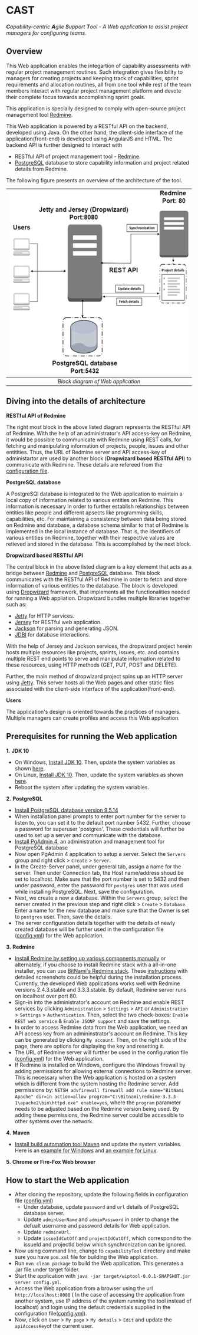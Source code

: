 # CAST

***C**apability-centric **A**gile **S**upport **T**ool - A Web application to assist project managers for configuring teams.*

Overview
---
This Web application enables the integartion of capability assessments with regular project management routines. Such integration gives flexibility to managers for creating projects and keeping track of capabilities, sprint requirements and allocation routines, all from one tool while rest of the team members interact with regular project management platform and devote their complete focus towards accomplishing sprint goals.

This application is specially designed to comply with open-source project management tool [Redmine](http://www.redmine.org/).  

This Web application is powered by a RESTful API on the backend, developed using Java. On the other hand, the client-side interface of the application(front-end) is developed using AngularJS and HTML. The backend API is further designed to interact with 

* RESTful API of project management tool - [Redmine](http://www.redmine.org/). 
* [PostgreSQL](https://www.postgresql.org/) database to store capability information and project related details from Redmine.

The following figure presents an overview of the architecture of the tool.

| <img src="https://github.com/vvksdatta/capabilityTool/blob/master/src/main/resources/assets/frontend/photos/BlockDiagram.png" data-canonical-src="https://github.com/vvksdatta/capabilityTool/blob/master/src/main/resources/assets/frontend/photos/BlockDiagram.png" width="550" height="500"/> |
|:--:| 
| *Block diagram of Web application* |

Diving into the details of architecture
---
**RESTful API of Redmine**

The right most block in the above listed diagram represents the RESTful API of Redmine. With the help of an administrator's API access-key on Redmine, it would be possible to communicate with Redmine using REST calls, for fetching and manipulating information of projects, people, issues and other entitities. Thus, the URL of Redmine server and API access-key of administartor are used by another block (**Dropwizard based RESTful API**) to communicate with Redmine. These details are refereed from the [configuration file](https://github.com/vvksdatta/capabilityTool/blob/master/config.yml).  

**PostgreSQL database**

A PostgreSQl database is integrated to the Web application to maintain a local copy of information related to various entities on Redmine. This information is necessary in order to further establish relationships between entities like people and different apsects like programming skills, capabilities, etc. For maintaining a consistency between data being stored on Redmine and database, a database schema similar to that of Redmine is implemented in the local instance of database. That is, the identifiers of various entities on Redmine, together with their respective values are retieved and stored in the database. This is accomplished by the next block.
 

**Dropwizard based RESTful API**

The central block in the above listed diagram is a key elememt that acts as a bridge between [Redmine](http://www.redmine.org/) and [PostgreSQL](https://www.postgresql.org/) database. This block communicates with the RESTful API of Redmine in order to fetch and store information of various entities to the database. The block is developed using [Dropwizard](https://www.dropwizard.io/1.2.0/docs/) framework, that implements all the functionalities needed for running a Web appliation. Dropwizard bundles multiple libraries together such as: 

* [Jetty](http://www.eclipse.org/jetty/) for HTTP services.
* [Jersey](http://jersey.java.net/) for RESTful web application.
* [Jackson](https://github.com/FasterXML/jackson) for parsing and generating JSON.
* [JDBI](http://www.jdbi.org) for database interactions.
 
With the help of Jersey and Jackson services, the dropwizard project herein hosts multiple resources like projects, sprints, issues, etc. and contains multiple REST end points to serve and manipulate information related to these resources, using HTTP methods (GET, PUT, POST and DELETE). 

Further, the main method of dropwizard project spins up an HTTP server using [Jetty](http://www.eclipse.org/jetty/). This server hosts all the Web pages and other static files associated with the client-side interface of the application(front-end).  

**Users**

The application's design is oriented towards the practices of managers. Multiple managers can create profiles and access this Web application.

Prerequisites for running the Web application
---
**1.** **JDK 10**
   * On Windows, [Install JDK 10](https://docs.oracle.com/javase/10/install/installation-jdk-and-jre-microsoft-windows-platforms.htm#JSJIG-GUID-A740535E-9F97-448C-A141-B95BF1688E6F). Then, update the system variables as shown [here](https://www.mkyong.com/java/how-to-set-java_home-on-windows-10/).
   * On Linux, [Install JDK 10](https://docs.oracle.com/javase/10/install/installation-jdk-and-jre-linux-platforms.htm#JSJIG-GUID-ADC9C14A-5F51-4C32-802C-9639A947317F). Then, update the system variables as shown [here](https://www.cyberciti.biz/faq/linux-unix-set-java_home-path-variable/).   
   * Reboot the system after updating the system variables.
 
**2.** **PostgreSQL** 
   * [Install PostgreSQL database version 9.5.14](https://www.enterprisedb.com/downloads/postgres-postgresql-downloads)
   * When installation panel prompts to enter port number for the server to listen to, you can set it to the default port number 5432. Further, choose a password for superuser 'postgres'. These credentials will further be used to set up a server and communicate with the database.   
   * [Install PgAdmin 4](https://www.pgadmin.org/download/), an administration and management tool for PostgreSQL database
   * Now open PgAdmin 4 application to setup a server. Select the `Servers` group and right click > `Create` > `Server`.
   * In the Create-Server panel, under general tab, assign a name for the server. Then under Connection tab, the Host name/address shoud be set to localhost. Make sure that the port number is set to 5432 and then under password, enter the password for `postgres` user that was used while installing PostgreSQL. Next, save the configuration.   
   * Next, we create a new a database. Within the `Servers` group, select the server created in the previous step and right click > `Create` > `Database`. Enter a name for the new database and make sure that the Owner is set to `postgres` user. Then, save the details.
   * The server configuration details together with the details of newly created database will be further used in the configuration file ([config.yml](https://github.com/vvksdatta/capabilityTool/blob/master/config.yml)) for the Web application. 
   
**3.** **Redmine** 
   * [Install Redmine by setting up various components manually](https://www.redmine.org/projects/redmine/wiki/RedmineInstall) or alternately, if you choose to install Redmine stack with a all-in-one installer, you can use [BitNami's Redmine stack](https://bitnami.com/stack/redmine/installer). These [instructions](https://www.redmine.org/projects/redmine/wiki/How_to_install_Redmine_in_Linux_Windows_and_OS_X_using_BitNami_Redmine_Stack) with detailed screenshots could be helpful during the installation process. Currently, the developed Web applications works well with Redmine versions 2.4.3.stable and 3.3.3.stable. By default, Redmine server runs on localhost over port 80.
   *  Sign-in into the administrator's account on Redmine and enable REST services by clicking `Administration` > `Settings` > `API` or `Administration` > `Settings` > `Authentication`. Then, select the two check-boxes: `Enable REST web service` & `Enable JSONP support` and save the settings.
   * In order to access Redmine data from the Web application, we need an API access key from an admininstrator's account on Redmine. This key can be generated by clicking `My account`. Then, on the right side of the page, there are options for displaying the key and resetting it. 
   * The URL of Redmine server will further be used in the configuration file ([config.yml](https://github.com/vvksdatta/capabilityTool/blob/master/config.yml)) for the Web application. 
   * If Redmine is installed on Windows, configure the Windows firewall by adding permissions for allowing external connections to Redmine server. This is necessary when the Web application is hosted on a system which is different from the system hosting the Redmine server. Add permissions by: `NETSH advfirewall firewall add rule name="BitNami Apache" dir=in action=allow program="C:\Bitnami\redmine-3.3.3-1\apache2\bin\httpd.exe" enable=yes`, where the `program` parameter needs to be adjusted based on the Redmine version being used. By adding these permissions, the Redmine server could be accessible to other systems over the network. 
   
**4.** **Maven**
   * [Install build automation tool Maven](https://www.baeldung.com/install-maven-on-windows-linux-mac) and update the system variables. Here is an [example for Windows](https://www.mkyong.com/maven/how-to-install-maven-in-windows/) and [an example for Linux](https://www.vultr.com/docs/how-to-install-apache-maven-on-ubuntu-16-04).

**5.** **Chrome or  Fire-Fox Web browser**

How to start the Web application
---
  * After cloning the repository, update the following fields in configuration file ([config.yml](https://github.com/vvksdatta/capabilityTool/blob/master/config.yml))
    * Under database, update `password` and `url` details of PostgreSQL database server.
    * Update `adminUserName` and `adminPassword` in order to change the defualt username and password details for Web application.
    * Update `redmineUrl`. 
    * Update  `issueIdCutOff` and `projectIdCutOff`, which correspond to the issueId and projectId below which synchronization can be ignored.  
  * Now using command line, change to `capabilityTool` directory and make sure you have `pom.xml` file for building the Web application. 
  * Run `mvn clean package` to build the Web application. This generates a .jar file under target folder.
  * Start the application with `java -jar target/wiptool-0.0.1-SNAPSHOT.jar server config.yml`.
  * Access the Web application from a browser using the url `http://localhost:8080` ( In the case of accessing the application from another system, use IP address of the system running the tool instead of localhost) and login using the default credentials supplied in the configuration file([config.yml](https://github.com/vvksdatta/capabilityTool/blob/master/config.yml)).
  * Now, click on `User` > `My page` > `My details` > `Edit` and update the `apiAccessKey`of the current user.
